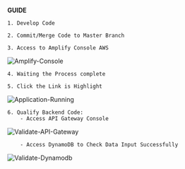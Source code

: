 **GUIDE**
    
    1. Develop Code

    2. Commit/Merge Code to Master Branch

    3. Access to Amplify Console AWS
![Amplify-Console](images/amplify-console.png)
    
    4. Waiting the Process complete

    5. Click the Link is Highlight
![Application-Running](images/application-running.png)

    6. Qualify Backend Code:
        - Access API Gateway Console 
![Validate-API-Gateway](images/validate-api-gateway.png)
        
        - Access DynamoDB to Check Data Input Successfully
![Validate-Dynamodb](images/validate-dynamodb.png)
